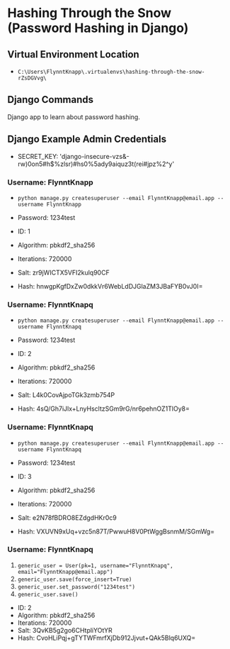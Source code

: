 # Hashing Through the Snow (Password Hashing in Django)

## Virtual Environment Location

- `C:\Users\FlynntKnapp\.virtualenvs\hashing-through-the-snow-rZsDGVvg\`

## Django Commands


Django app to learn about password hashing.

## Django Example Admin Credentials

- SECRET_KEY: 'django-insecure-vzs&-rw)0on5#h$%zlsr)#hs0%5ady9aiquz3t(rei#jpz%2^y'

### Username: FlynntKnapp
- `python manage.py createsuperuser --email FlynntKnapp@email.app --username FlynntKnapp`
- Password: 1234test

- ID: 1
- Algorithm: pbkdf2_sha256
- Iterations: 720000
- Salt: zr9jWICTX5VFI2kulq90CF
- Hash: hnwgpKgfDxZw0dkkVr6WebLdDJGlaZM3JBaFYB0vJ0I=

### Username: FlynntKnapq
- `python manage.py createsuperuser --email FlynntKnapp@email.app --username FlynntKnapq`
- Password: 1234test

- ID: 2
- Algorithm: pbkdf2_sha256
- Iterations: 720000
- Salt: L4k0CovAjpoTGk3zmb754P
- Hash: 4sQ/Gh7iJlx+LnyHscltzSGm9rG/nr6pehnOZ1TlOy8=

### Username: FlynntKnapq
- `python manage.py createsuperuser --email FlynntKnapp@email.app --username FlynntKnapq`
- Password: 1234test

- ID: 3
- Algorithm: pbkdf2_sha256
- Iterations: 720000
- Salt: e2N78fBDRO8EZdgdHKr0c9
- Hash: VXUVN9xUq+vzc5n87T/PwwuH8V0PtWggBsnmM/SGmWg=


### Username: FlynntKnapq
1. `generic_user = User(pk=1, username="FlynntKnapq", email="FlynntKnapp@email.app")`
1. `generic_user.save(force_insert=True)`
1. `generic_user.set_password("1234test")`
1. `generic_user.save()`

- ID: 2
- Algorithm: pbkdf2_sha256
- Iterations: 720000
- Salt: 3QvKB5g2go6CHtpliYOtYR
- Hash: CvoHLiPqj+gTYTWFmrfXjDb912Jjvut+QAk5Blq6UXQ=
